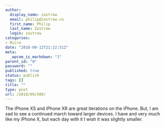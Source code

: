 ```yaml
---
author:
  display_name: zastrow
  email: philip@zastrow.co
  first_name: Philip
  last_name: Zastrow
  login: zastrow
categories:
- Micro
date: "2018-09-12T21:22:51Z"
meta:
  _wpcom_is_markdown: "1"
parent_id: "0"
password: ""
published: true
status: publish
tags: []
title: ""
type: post
url: /2018/09/508/
---
```

<p>The iPhone XS and iPhone XR are great iterations on the iPhone. But, I am sad to see a continued march toward larger devices. I have and very much like my iPhone X, but each day with it I wish it was slightly smaller.</p>
